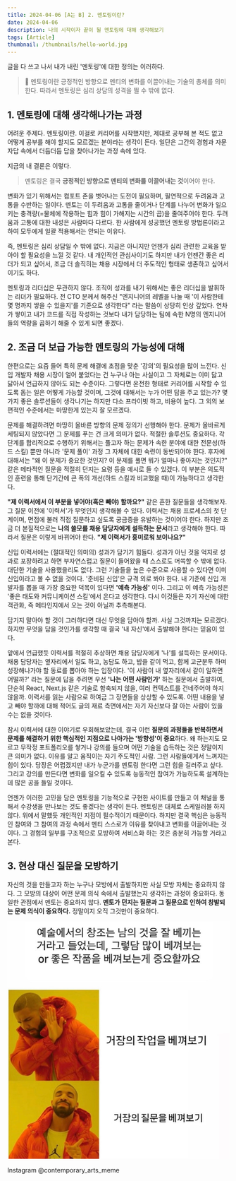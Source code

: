 ```yaml
---
title: 2024-04-06 [A는 B] 2. 멘토링이란?
date: 2024-04-06
description: 나의 시작이자 끝이 될 멘토링에 대해 생각해보기
tags: [Article]
thumbnail: /thumbnails/hello-world.jpg
---
```


글을 다 쓰고 나서 내가 내린 '멘토링'에 대한 정의는 이러하다.

> 📖 멘토링이란 긍정적인 방향으로 멘티의 변화를 이끌어내는 기술의 총체를 의미한다. 따라서 멘토링은 심리 상담의 성격을 띌 수 밖에 없다.

## 1. 멘토링에 대해 생각해나가는 과정

어려운 주제다. 멘토링이란. 이걸로 커리어를 시작했지만, 제대로 공부해 본 적도 없고 어떻게 공부를 해야 할지도 모르겠는 분야라는 생각이 든다. 일단은 그간의 경험과 자문자답 속에서 더듬더듬 답을 찾아나가는 과정 속에 있다.

지금의 내 결론은 이렇다.

> 멘토링은 결국 **긍정적인 방향으로 멘티의 변화를 이끌어내는 것**이어야 한다.

변화가 있기 위해서는 컴포트 존을 벗어나는 도전이 필요하며, 필연적으로 두려움과 고통을 수반하는 일이다. 멘토는 이 두려움과 고통을 줄이거나 단계를 나누어 변화가 일으키는 충격량(=물체에 작용하는 힘과 힘이 가해지는 시간의 곱)을 줄여주어야 한다. 두려움과 고통에 대한 내성은 사람마다 다르다. 한 사람에게 성공했던 멘토링 방법론이라고 하여 모두에게 일괄 적용해서는 안되는 이유다.

즉, 멘토링은 심리 상담일 수 밖에 없다. 지금은 아니지만 언젠가 심리 관련한 교육을 받아야 할 필요성을 느낄 것 같다. 내 개인적인 관심사이기도 하지만 내가 언젠간 좋은 리더가 되고 싶어서, 조금 더 솔직히는 채용 시장에서 더 주도적인 형태로 생존하고 싶어서이기도 하다.

멘토링과 리더십은 무관하지 않다. 조직이 성과를 내기 위해서는 좋은 리더십을 발휘하는 리더가 필요하다. 전 CTO 분께서 해주신 "엔지니어의 레벨을 나눌 때 '이 사람한테 몇 명까지 쌓을 수 있을지'를 기준으로 생각한다" 라는 말씀이 상당히 인상 깊었다. 연차가 쌓이고 내가 코드를 직접 작성하는 것보다 내가 담당하는 팀에 속한 N명의 엔지니어들의 역량을 곱하기 해줄 수 있게 되면 좋겠다.

## 2. 조금 더 보급 가능한 멘토링의 가능성에 대해

한편으로는 요즘 들어 특히 문제 해결에 초점을 맞춘 '강의'의 필요성을 많이 느낀다. 신입 개발자 채용 시장이 얼어 붙었다는 건 누구나 아는 사실이고 그 자체로는 이미 닳고 닳아서 언급하지 않아도 되는 수준이다. 그렇다면 온전한 형태로 커리어를 시작할 수 있도록 돕는 일은 어떻게 가능할 것이며, 그것에 대해서는 누가 어떤 답을 주고 있는가? 몇 가지 좋은 솔루션들이 생각나기는 하지만 다소 프라이빗 하고, 비용이 높다. 그 외의 보편적인 수준에서는 마땅한게 있는지 잘 모르겠다.

문제를 해결하려면 마땅히 올바른 방향의 문제 정의가 선행해야 한다. 문제가 올바르게 세팅되지 않았다면 그 문제를 푸는 건 크게 의미가 없다. 적절한 솔루션도 중요하다. 각 단계를 합리적으로 수행하기 위해서는 풀고자 하는 문제가 속한 분야에 대한 전문성(하드 스킬) 뿐만 아니라 '문제 풀이' 과정 그 자체에 대한 숙련이 동반되어야 한다. 후자에 대해서는 "왜 이 문제가 중요한 것인지? 이 문제를 풀면 뭐가 얼마나 좋아지는 것인지?" 같은 메타적인 질문을 적절히 던지는 요령 등을 예시로 들 수 있겠다. 이 부분은 의도적인 훈련을 통해 단기간에 큰 폭의 개선(하드 스킬과 비교했을 때)이 가능하다고 생각한다.

**"제 이력서에서 이 부분을 넣어야(혹은 빼야) 할까요?"** 같은 흔한 질문들을 생각해보자. 그 질문 이전에 '이력서'가 무엇인지 생각해볼 수 있다. 이력서는 채용 프로세스의 첫 단계이며, 면접에 불러 직접 질문하고 싶도록 궁금증을 유발하는 것이어야 한다. 하지만 조금 더 본질적으로는 **나의 쓸모를 채용 담당자에게 설득하는 문서**라고 생각해야 한다. 따라서 질문은 이렇게 바뀌어야 한다. **"제 이력서가 흥미로워 보이나요?"**

신입 이력서에는 (절대적인 의미의) 성과가 담기기 힘들다. 성과가 아닌 것을 억지로 성과로 포장하려고 하면 부자연스럽고 질문이 들어왔을 때 스스로도 머쓱할 수 밖에 없다. 대단한 기술을 사용했을리도 없다. 그런 기술들을 높은 수준으로 사용할 수 있다면 이미 신입이라고 볼 수 없을 것이다. '준비된 신입'은 규격 외로 봐야 한다. 내 기준에 신입 개발자를 뽑을 때 가장 중요한 덕목이 있다면 **'예측 가능성'** 이다. 그리고 이 예측 가능성은 '좋은 태도와 커뮤니케이션 스킬'에서 온다고 생각한다. 다시 이것들은 자기 자신에 대한 객관화, 즉 메타인지에서 오는 것이 아닐까 추측해본다.

담기지 말아야 할 것이 그러하다면 대신 무엇을 담아야 할까. 사실 그것까지는 모르겠다. 하지만 무엇을 담을 것인가를 생각할 때 결국 '내 자신'에서 출발해야 한다는 믿음이 있다.

앞에서 언급했듯 이력서를 적절히 추상하면 채용 담당자에게 '나'를 설득하는 문서이다. 채용 담당자는 옆자리에서 일도 하고, 농담도 하고, 밥을 같이 먹고, 함께 고군분투 하며 성장해나가야 할 동료를 뽑아야 하는 입장이다. '이 사람이 내 옆자리에서 같이 일하면 어떨까?' 라는 질문에 답을 주려면 우선 **'나는 어떤 사람인가'** 하는 질문에서 출발하여, 단순히 React, Next.js 같은 기술로 함축되지 않을, 여러 컨텍스트를 건네주어야 하지 않을까. 이력서를 읽는 사람으로 하여금 그 장면들을 상상할 수 있도록. 어떤 내용을 넣고 빼야 할까에 대해 적어도 글의 재료 측면에서는 자기 자신보다 잘 아는 사람이 있을 수는 없을 것이다.

잠시 이력서에 대한 이야기로 우회해보았는데, 결국 이런 **질문의 과정들을 반복하면서 문제를 해결하기 위한 핵심적인 지점으로 나아가는 '방향성'이 중요**하다. 왜 하는지도 모르고 무작정 포트폴리오를 쌓거나 강의를 들으며 어떤 기술을 습득하는 것은 정말이지 큰 의미가 없다. 이유를 알고 움직이는 자기 주도적인 사람. 그런 사람들에게서 느껴지는 힘이 있다. 당장은 어렵겠지만 내가 누군가를 멘토링 한다면 그런 힘을 길러주고 싶다. 그리고 강의를 만든다면 변화를 일으킬 수 있도록 능동적인 참여가 가능하도록 설계하는 데 많은 공을 들일 것이다.

언젠가 이러한 고민을 담은 멘토링을 기능적으로 구현한 사이트를 만들고 이 채널을 통해서 수강생을 만나보는 것도 좋겠다는 생각이 든다. 멘토링은 대체로 스케일러블 하지 않다. 위에서 말했듯 개인적인 지점이 필수적이기 때문이다. 하지만 결국 핵심은 능동적인 참여와 그 참여의 과정 속에서 멘티 스스로가 이유를 찾아내고 변화를 이끌어내는 것이다. 그 경험의 일부를 구조적으로 모방하여 서비스화 하는 것은 충분히 가능할 거라고 본다.

## 3. 현상 대신 질문을 모방하기

자신의 것을 만들고자 하는 누구나 모방에서 출발하지만 사실 모방 자체는 중요하지 않다. 그 모방의 대상이 어떤 문제 의식 속에서 출발했는지 생각하는 과정이 중요하다. 동일한 관점에서 멘토는 중요하지 않다. **멘토가 던지는 질문과 그 질문으로 인하여 창발되는 문제 의식이 중요하다.** 정말이지 오직 그것만이 중요하다.

![Instagram @contemporary_arts_meme](434195730_3489472208030501_7077370283852728903_n.jpg)

Instagram @contemporary_arts_meme
